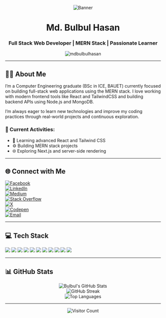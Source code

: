 <!-- Banner Section -->
<p align="center">
  <img src="https://i.ibb.co/kgh1zfZB/Web-prac.gif" alt="Banner" />
</p>

<h1 align="center">Md. Bulbul Hasan</h1>
<h3 align="center">Full Stack Web Developer | MERN Stack | Passionate Learner</h3>

<p align="center">
  <img src="https://komarev.com/ghpvc/?username=mdbulbulhasan&label=Profile%20views&color=0e75b6&style=flat" alt="mdbulbulhasan" />
</p>

---

## 👨‍💻 About Me

I’m a Computer Engineering graduate (BSc in ICE, BAUET) currently focused on building full-stack web applications using the MERN stack. I love working with modern frontend tools like React and TailwindCSS and building backend APIs using Node.js and MongoDB.

I’m always eager to learn new technologies and improve my coding practices through real-world projects and continuous exploration.

### 🔄 Current Activities:
- 🚀 Learning advanced React and Tailwind CSS  
- ⚙️ Building MERN stack projects  
- 🌐 Exploring Next.js and server-side rendering  

---

## 🌐 Connect with Me

[![Facebook](https://img.shields.io/badge/Facebook-%231877F2.svg?logo=Facebook&logoColor=white)](https://facebook.com/mdbulbulhasan09)  
[![LinkedIn](https://img.shields.io/badge/LinkedIn-%230077B5.svg?logo=linkedin&logoColor=white)](https://linkedin.com/in/mdbulbulhasan)  
[![Medium](https://img.shields.io/badge/Medium-12100E?logo=medium&logoColor=white)](https://medium.com/@@bulbulhasan095)  
[![Stack Overflow](https://img.shields.io/badge/-Stackoverflow-FE7A16?logo=stack-overflow&logoColor=white)](https://stackoverflow.com/users/12541749)  
[![X](https://img.shields.io/badge/X-black.svg?logo=X&logoColor=white)](https://x.com/@Md_Bulbul_Hasan)  
[![Codepen](https://img.shields.io/badge/Codepen-000000?logo=codepen&logoColor=white)](https://codepen.io/@mdbulbulhasan)  
[![Email](https://img.shields.io/badge/Email-D14836?logo=gmail&logoColor=white)](mailto:bulbulhasan095@gmail.com)  

---

## 💻 Tech Stack

<p align="left">
  <img src="https://img.shields.io/badge/React-61DAFB?style=for-the-badge&logo=react&logoColor=black"/>
  <img src="https://img.shields.io/badge/TailwindCSS-38B2AC?style=for-the-badge&logo=tailwind-css&logoColor=white"/>
  <img src="https://img.shields.io/badge/Node.js-339933?style=for-the-badge&logo=nodedotjs&logoColor=white"/>
  <img src="https://img.shields.io/badge/MongoDB-47A248?style=for-the-badge&logo=mongodb&logoColor=white"/>
  <img src="https://img.shields.io/badge/Git-F05032?style=for-the-badge&logo=git&logoColor=white"/>
  <img src="https://img.shields.io/badge/GitHub-181717?style=for-the-badge&logo=github&logoColor=white"/>
  <img src="https://img.shields.io/badge/JavaScript-F7DF1E?style=for-the-badge&logo=javascript&logoColor=black"/>
  <img src="https://img.shields.io/badge/CSS3-1572B6?style=for-the-badge&logo=css3&logoColor=white"/>
  <img src="https://img.shields.io/badge/HTML5-E34F26?style=for-the-badge&logo=html5&logoColor=white"/>
  <img src="https://img.shields.io/badge/Firebase-FFCA28?style=for-the-badge&logo=firebase&logoColor=black"/>
  <img src="https://img.shields.io/badge/MySQL-4479A1.svg?style=for-the-badge&logo=mysql&logoColor=white"/>
</p>

---

## 📊 GitHub Stats

<p align="center">
  <img src="https://github-readme-stats.vercel.app/api?username=mdbulbulhasan&theme=dark&hide_border=false&include_all_commits=false&count_private=false" alt="Bulbul's GitHub Stats" />
  <br/>
  <img src="https://nirzak-streak-stats.vercel.app/?user=mdbulbulhasan&theme=dark&hide_border=false" alt="GitHub Streak"/>
  <br/>
  <img src="https://github-readme-stats.vercel.app/api/top-langs/?username=mdbulbulhasan&theme=dark&hide_border=false&include_all_commits=false&count_private=false&layout=compact" alt="Top Languages"/>
</p>

---

<p align="center">
  <img src="https://visitcount.itsvg.in/api?id=mdbulbulhasan&icon=0&color=0" alt="Visitor Count"/>
</p>

<!-- Created by Md. Bulbul Hasan -->
